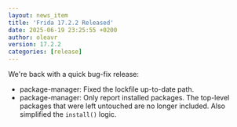 ```yaml
---
layout: news_item
title: 'Frida 17.2.2 Released'
date: 2025-06-19 23:25:55 +0200
author: oleavr
version: 17.2.2
categories: [release]
---
```


We're back with a quick bug-fix release:

- package-manager: Fixed the lockfile up-to-date path.
- package-manager: Only report installed packages. The top-level packages that
  were left untouched are no longer included. Also simplified the `install()`
  logic.

